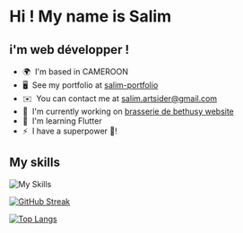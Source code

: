 Hi ! My name is Salim
=============================================================================================================================

i'm web développer !
------------------------------------------

* 🌍  I'm based in CAMEROON
* 🖥️  See my portfolio at [salim-portfolio](https://salim.altplus.dev)
* ✉️  You can contact me at [salim.artsider@gmail.com](mailto:salim.artsider@gmail.com)
* 🚀  I'm currently working on [brasserie de bethusy website](https://brasserie-de-bethusy.vercel.app/)
* 🧠  I'm learning Flutter
* ⚡  I have a superpower 🤫!

## My skills
![My Skills](https://skillicons.dev/icons?i=ts,react,tailwind,sass,mongodb,nodejs,git,php,mysql,wordpress,blender&perline=8)

[![GitHub Streak](https://streak-stats.demolab.com?user=artsiders&theme=dark)](https://github.com/artsiders/chatbot)

[![Top Langs](https://github-readme-stats.vercel.app/api/top-langs/?username=artsiders&layout=compact&theme=github_dark)](https://github.com/artsiders/github-readme-stats)
